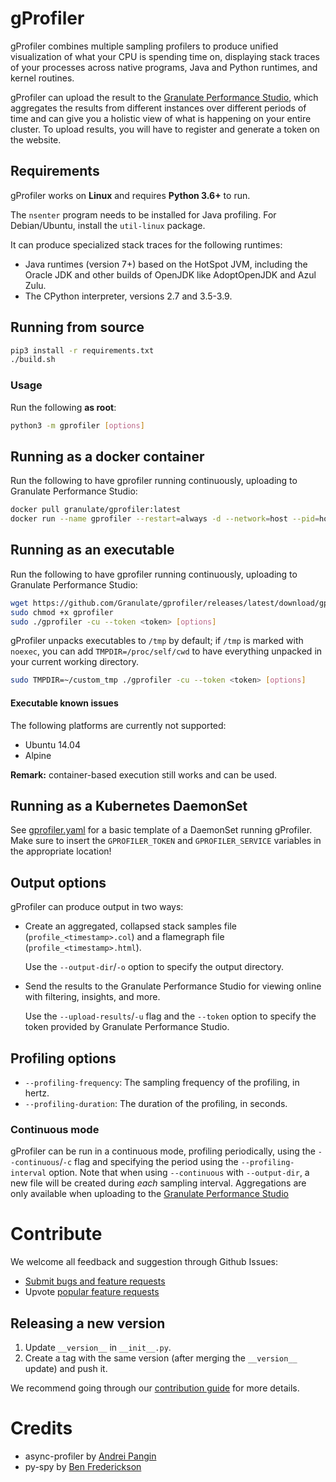 # gProfiler
gProfiler combines multiple sampling profilers to produce unified visualization of
what your CPU is spending time on, displaying stack traces of your processes
across native programs, Java and Python runtimes, and kernel routines.

gProfiler can upload the result to the [Granulate Performance Studio](https://profiler.granulate.io/), which aggregates the results from different instances over different periods of time and can give you a holistic view of what is happening on your entire cluster.
To upload results, you will have to register and generate a token on the website.

## Requirements
gProfiler works on **Linux** and requires **Python 3.6+** to run.

The `nsenter` program needs to be installed for Java profiling. For Debian/Ubuntu, install the `util-linux` package.

It can produce specialized stack traces for the following runtimes:
* Java runtimes (version 7+) based on the HotSpot JVM,
including the Oracle JDK and other builds of OpenJDK like AdoptOpenJDK and Azul Zulu.
* The CPython interpreter, versions 2.7 and 3.5-3.9.

## Running from source
```bash
pip3 install -r requirements.txt
./build.sh
```

### Usage
Run the following **as root**:
```bash
python3 -m gprofiler [options]
```

## Running as a docker container
Run the following to have gprofiler running continuously, uploading to Granulate Performance Studio:
```bash
docker pull granulate/gprofiler:latest
docker run --name gprofiler --restart=always -d --network=host --pid=host --userns=host --privileged granulate/gprofiler:latest -cu --token <token> [options]
```

## Running as an executable
Run the following to have gprofiler running continuously, uploading to Granulate Performance Studio:
```bash
wget https://github.com/Granulate/gprofiler/releases/latest/download/gprofiler
sudo chmod +x gprofiler
sudo ./gprofiler -cu --token <token> [options]
```
gProfiler unpacks executables to `/tmp` by default; if `/tmp` is marked with `noexec`, 
you can add `TMPDIR=/proc/self/cwd` to have everything unpacked in your current working directory.

```bash
sudo TMPDIR=~/custom_tmp ./gprofiler -cu --token <token> [options]
```

#### Executable known issues
The following platforms are currently not supported:
+ Ubuntu 14.04
+ Alpine

**Remark:** container-based execution still works and can be used.

## Running as a Kubernetes DaemonSet
See [gprofiler.yaml](deploy/k8s/gprofiler.yaml) for a basic template of a DaemonSet running gProfiler.
Make sure to insert the `GPROFILER_TOKEN` and `GPROFILER_SERVICE` variables in the appropriate location!

## Output options
gProfiler can produce output in two ways:
* Create an aggregated, collapsed stack samples file (`profile_<timestamp>.col`)
  and a flamegraph file (`profile_<timestamp>.html`).

  Use the `--output-dir`/`-o` option to specify the output directory.
* Send the results to the Granulate Performance Studio for viewing online with
  filtering, insights, and more.

  Use the `--upload-results`/`-u` flag and the `--token` option to specify the token
  provided by Granulate Performance Studio.

## Profiling options
* `--profiling-frequency`: The sampling frequency of the profiling, in hertz.
* `--profiling-duration`: The duration of the profiling, in seconds.

### Continuous mode
gProfiler can be run in a continuous mode, profiling periodically,
using the `--continuous`/`-c` flag and specifying the period using the `--profiling-interval` option.
Note that when using `--continuous` with `--output-dir`, a new file will be created during *each* sampling interval.
Aggregations are only available when uploading to the [Granulate Performance Studio](https://profiler.granulate.io/)

# Contribute
We welcome all feedback and suggestion through Github Issues:
* [Submit bugs and feature requests](https://github.com/granulate/gprofiler/issues)
* Upvote [popular feature requests](https://github.com/granulate/gprofiler/issues?q=is%3Aopen+is%3Aissue+label%3Aenhancement+sort%3Areactions-%2B1-desc+)

## Releasing a new version
1. Update `__version__` in `__init__.py`.
2. Create a tag with the same version (after merging the `__version__` update) and push it.

We recommend going through our [contribution guide](https://github.com/granulate/gprofiler/blob/master/CONTRIBUTING.md) for more details.

# Credits
[TODO]: <> (Add links, either to our public forks or to the original repository.)
* async-profiler by [Andrei Pangin](https://github.com/apangin)
* py-spy by [Ben Frederickson](https://github.com/benfred)
